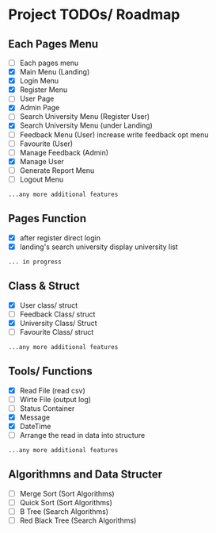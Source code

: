 # Project TODOs/ Roadmap

## Each Pages Menu
- [ ] Each pages menu 
- [x] Main Menu (Landing)
- [x] Login Menu
- [x] Register Menu
- [ ] User Page 
- [x] Admin Page
- [ ] Search University Menu (Register User)
- [x] Search University Menu (under Landing)
- [ ] Feedback Menu (User) increase write feedback opt menu
- [ ] Favourite (User)
- [ ] Manage Feedback (Admin)
- [x] Manage User
- [ ] Generate Report Menu
- [ ] Logout Menu

`...any more additional features`

## Pages Function
- [x] after register direct login
- [x] landing's search university display university list

`... in progress`

## Class & Struct
- [x] User class/ struct
- [ ] Feedback Class/ struct
- [x] University Class/ Struct
- [ ] Favourite Class/ struct

`...any more additional features`

## Tools/ Functions
- [x] Read File (read csv)
- [ ] Wirte File (output log)
- [ ] Status Container
- [x] Message 
- [x] DateTime
- [ ] Arrange the read in data into structure

`...any more additional features`

## Algorithmns and Data Structer
- [ ] Merge Sort (Sort Algorithms)
- [ ] Quick Sort (Sort Algorithms)
- [ ] B Tree (Search Algorithms)
- [ ] Red Black Tree (Search Algorithms)
